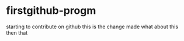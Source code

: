 # firstgithub-progm
starting to contribute on github
this is the change made
what about this
then that
